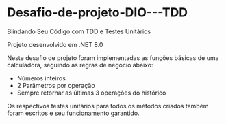 # Desafio-de-projeto-DIO---TDD
Blindando Seu Código com TDD e Testes Unitários

Projeto desenvolvido em .NET 8.0

Neste desafio de projeto foram implementadas as funções básicas de uma calculadora, seguindo as regras de negócio abaixo:
- Números inteiros
- 2 Parâmetros por operação
- Sempre retornar as últimas 3 operações do histórico

Os respectivos testes unitários para todos os métodos criados também foram escritos e seu funcionamento garantido.